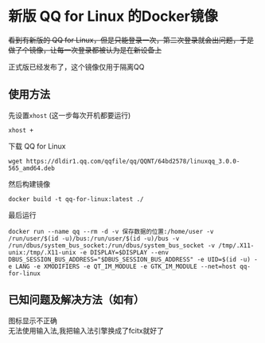 # 新版 QQ for Linux 的Docker镜像

<del>
看到有新版的 QQ for Linux，但是只能登录一次，第二次登录就会出问题，于是做了个镜像，让每一次登录都被认为是在新设备上   
</del>  

正式版已经发布了，这个镜像仅用于隔离QQ  
## 使用方法
先设置`xhost` (这一步每次开机都要运行)
```
xhost +
```
下载 QQ for Linux
```
wget https://dldir1.qq.com/qqfile/qq/QQNT/64bd2578/linuxqq_3.0.0-565_amd64.deb
```
然后构建镜像
```
docker build -t qq-for-linux:latest ./
```
最后运行
```
docker run --name qq --rm -d -v 保存数据的位置:/home/user -v /run/user/$(id -u)/bus:/run/user/$(id -u)/bus -v /run/dbus/system_bus_socket:/run/dbus/system_bus_socket -v /tmp/.X11-unix:/tmp/.X11-unix -e DISPLAY=$DISPLAY --env DBUS_SESSION_BUS_ADDRESS="$DBUS_SESSION_BUS_ADDRESS" -e UID=$(id -u) -e LANG -e XMODIFIERS -e QT_IM_MODULE -e GTK_IM_MODULE --net=host qq-for-linux
```

## 已知问题及解决方法（如有）
图标显示不正确   
无法使用输入法,我把输入法引擎换成了fcitx就好了
